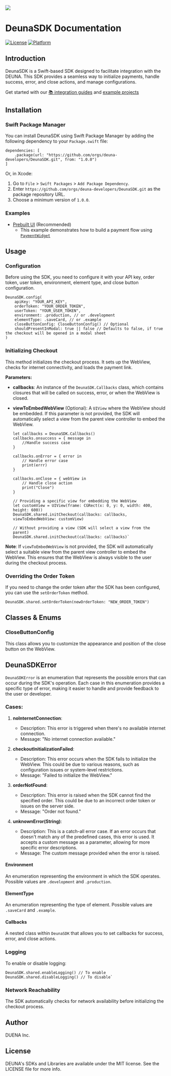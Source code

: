 ![](https://d-una-one.s3.us-east-2.amazonaws.com/gestionado_por_d-una.png)
# DeunaSDK Documentation
[![License](https://img.shields.io/github/license/deuna-developers/deuna-sdk-ios?style=flat-square)](https://github.com/deuna-developers/deuna-sdk-ios/LICENSE)
[![Platform](https://img.shields.io/badge/platform-ios-blue?style=flat-square)](https://github.com/deuna-developers/deuna-sdk-ios#)

## Introduction

DeunaSDK is a Swift-based SDK designed to facilitate integration with the DEUNA. This SDK provides a seamless way to initialize payments, handle success, error, and close actions, and manage configurations.

Get started with our [📚 integration guides](https://docs.deuna.com/docs/integraciones-del-ios-sdk) and [example projects](#examples)



## Installation

### Swift Package Manager

You can install DeunaSDK using Swift Package Manager by adding the following dependency to your `Package.swift` file:

    dependencies: [
        .package(url: "https://github.com/orgs/deuna-developers/DeunaSDK.git", from: "1.0.0")
    ] 

Or, in Xcode:

1.  Go to `File` > `Swift Packages` > `Add Package Dependency`.
2.  Enter `https://github.com/orgs/deuna-developers/DeunaSDK.git` as the package repository URL.
3.  Choose a minimum version of `1.0.0`.

### Examples

- [Prebuilt UI](Examples/basic-integration) (Recommended)
  - This example demonstrates how to build a payment flow using [`PaymentWidget`](https://docs.deuna.com/docs/widget-payments-and-fraud)

## Usage


### Configuration

Before using the SDK, you need to configure it with your API key, order token, user token, environment, element type, and close button configuration.

    DeunaSDK.config(
        apiKey: "YOUR_API_KEY",
        orderToken: "YOUR_ORDER_TOKEN",
        userToken: "YOUR_USER_TOKEN",
        environment: .production, // or .development
        elementType: .saveCard, // or .example
        closeButtonConfig: CloseButtonConfig() // Optional
        shouldPresentInModal: true || false // Defaults to false, if true the checkout will be opened in a modal sheet
    ) 

### Initializing Checkout

This method initializes the checkout process. It sets up the WebView, checks for internet connectivity, and loads the payment link.

**Parameters:**

-   **callbacks**: An instance of the `DeunaSDK.Callbacks` class, which contains closures that will be called on success, error, or when the WebView is closed.
    
-   **viewToEmbedWebView** (Optional): A `UIView` where the WebView should be embedded. If this parameter is not provided, the SDK will automatically select a view from the parent view controller to embed the WebView.

        let callbacks = DeunaSDK.Callbacks()
        callbacks.onsuccess = { message in 
            //Handle success case
        }
    
        callbacks.onError = { error in
            // Handle error case
            print(errr)
        }

        callbacks.onClose = { webView in
            // Handle close action
            print("Close")
        }
    
        // Providing a specific view for embedding the WebView
        let customView = UIView(frame: CGRect(x: 0, y: 0, width: 400, height: 600))
        DeunaSDK.shared.initCheckout(callbacks: callbacks, viewToEmbedWebView: customView)

        // Without providing a view (SDK will select a view from the parent)
        DeunaSDK.shared.initCheckout(callbacks: callbacks)` 

**Note**: If `viewToEmbedWebView` is not provided, the SDK will automatically select a suitable view from the parent view controller to embed the WebView. This ensures that the WebView is always visible to the user during the checkout process.

### Overriding the Order Token

If you need to change the order token after the SDK has been configured, you can use the `setOrderToken` method.


`DeunaSDK.shared.setOrderToken(newOrderToken: "NEW_ORDER_TOKEN")` 

## Classes & Enums

### CloseButtonConfig

This class allows you to customize the appearance and position of the close button on the WebView.

## DeunaSDKError

`DeunaSDKError` is an enumeration that represents the possible errors that can occur during the SDK's operation. Each case in this enumeration provides a specific type of error, making it easier to handle and provide feedback to the user or developer.

### Cases:

1.  **noInternetConnection**:
    
    -   Description: This error is triggered when there's no available internet connection.
    -   Message: "No internet connection available."
2.  **checkoutInitializationFailed**:
    
    -   Description: This error occurs when the SDK fails to initialize the WebView. This could be due to various reasons, such as configuration issues or system-level restrictions.
    -   Message: "Failed to initialize the WebView."
3.  **orderNotFound**:
    
    -   Description: This error is raised when the SDK cannot find the specified order. This could be due to an incorrect order token or issues on the server side.
    -   Message: "Order not found."
4.  **unknownError(String)**:
    
    -   Description: This is a catch-all error case. If an error occurs that doesn't match any of the predefined cases, this error is used. It accepts a custom message as a parameter, allowing for more specific error descriptions.
    -   Message: The custom message provided when the error is raised.
#### Environment

An enumeration representing the environment in which the SDK operates. Possible values are `.development` and `.production`.

#### ElementType

An enumeration representing the type of element. Possible values are `.saveCard` and `.example`.

#### Callbacks

A nested class within `DeunaSDK` that allows you to set callbacks for success, error, and close actions.

### Logging

To enable or disable logging:

    DeunaSDK.shared.enableLogging() // To enable
    DeunaSDK.shared.disableLogging() // To disable` 

### Network Reachability

The SDK automatically checks for network availability before initializing the checkout process.

## Author
DUENA Inc.

## License
DEUNA's SDKs and Libraries are available under the MIT license. See the LICENSE file for more info.
